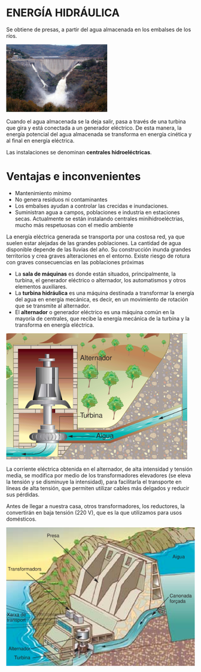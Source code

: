 # ENERGÍA HIDRÁULICA

Se obtiene de presas, a partir del agua almacenada en los embalses de los ríos. 

![](img/2022-11-19-15-01-49.png)

Cuando el agua almacenada se la deja salir, pasa a través de una turbina que gira y está conectada a un generador eléctrico. De esta manera, la energía potencial del agua almacenada se transforma en energía cinética y al final en energía eléctrica.

Las instalaciones se denominan **centrales hidroeléctricas**.

# Ventajas e inconvenientes

- Mantenimiento mínimo
- No genera residuos ni contaminantes
- Los embalses ayudan a controlar las crecidas e inundaciones.
- Suministran agua a campos, poblaciones e industria en estaciones secas. Actualmente se están instalando centrales  minihidroeléctrias, mucho más respetuosas con el medio ambiente

La energía eléctrica generada se transporta por una costosa red, ya que suelen estar alejadas de las grandes poblaciones. La cantidad de agua disponible depende de las lluvias del año. Su construcción inunda grandes territorios y crea graves alteraciones en el entorno. Existe riesgo de rotura con graves consecuencias en las poblaciones próximas

- La **sala de máquinas** es donde están situados, principalmente, la turbina, el generador eléctrico o alternador, los automatismos y otros elementos auxiliares. 
- La **turbina hidráulica** es una máquina destinada a transformar la energía del agua en energía mecánica, es decir, en un movimiento de rotación que se transmite al alternador. 
- El **alternador** o generador eléctrico es una máquina común en la mayoría de centrales, que recibe la energía mecánica de la turbina y la transforma en energía eléctrica.

![](img/2022-11-19-15-01-29.png)

La corriente eléctrica obtenida en el alternador, de alta intensidad y tensión media, se modifica por medio de los transformadores elevadores (se eleva la tensión y se disminuye la intensidad), para facilitarla
el transporte en líneas de alta tensión, que permiten utilizar cables más
delgados y reducir sus pérdidas. 

Antes de llegar a nuestra casa, otros transformadores, los reductores, la convertirán en baja tensión (220 V), que es la que utilizamos para usos domésticos.

![](img/2022-11-19-15-01-20.png)